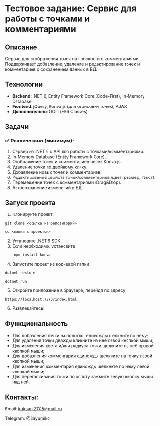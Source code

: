 # Тестовое задание: Сервис для работы с точками и комментариями  

## Описание  
Сервис для отображения точек на плоскости с комментариями. Поддерживает добавление, удаление и редактирование точек и комментариев с сохранением данных в БД.  

## Технологии  
- **Backend**: .NET 6, Entity Framework Core (Code-First), In-Memory Database  
- **Frontend**: jQuery, Konva.js (для отрисовки точек), AJAX  
- **Дополнительно**: ООП (ES6 Classes)  

## Задачи  
### ✅ Реализовано (минимум):  
1. Сервер на .NET 6 с API для работы с точками/комментариями.  
2. In-Memory Database (Entity Framework Core).  
3. Отображение точек и комментариев через Konva.js.  
4. Удаление точки по двойному клику.  
5. Добавление новых точек и комментариев.  
6. Редактирование свойств точек/комментариев (цвет, размер, текст).  
7. Перемещение точек с комментариями (Drag&Drop). 
8. Автосохранение изменений в БД.  

## Запуск проекта  
1. Клонируйте проект: 

```
git clone <ссылка на репозиторий>
```

```
cd <папка с проектом>
```

2. Установите .NET 6 SDK.  
3. Если необходимо, установите 
```
    npm install konva
```
4. Запустите проект из корневой папки 

```
dotnet restore
```

```
dotnet run
```

5. Откройте приложение в браузере, перейдя по адресу 

```
https://localhost:7273/index.html
```

6. Развлекайтесь!

## Функциональность
- Для добавления точки на полотно, единожды щёлкните по нему;
- Для удаления точки дважды кликните на неё левой кнопкой мыши;
- Для изменения цвета и/или радиуса точки щелкните на неё правой кнопкой мыши;
- Для добавления комментария единожды щёлкните на точку левой кнопкой мыши;
- Для изменения комментария единожды щёлкните по нему левой кнопкой мыши;
- Для перетаскивания точки по холсту зажмите левую кнопку мыши над ней.

## Контакты:
Email: kuksant2708@mail.ru

Telegram: @Sayumiko